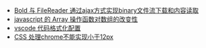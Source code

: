 * [Bold 与 FileReader 通过ajax方式实现binary文件流下载和内容读取](https://github.com/front-development-wtm/front-development-blogs/issues/2)
* [javascript 的 Array 操作函数对数组的改变性](https://github.com/front-development-wtm/front-development-blogs/issues/3)
* [vscode 代码格式化配置](https://github.com/front-development-wtm/front-development-blogs/issues/4)
* [CSS 处理chrome不能实现小于12px](https://github.com/front-development-wtm/front-development-blogs/issues/6)
